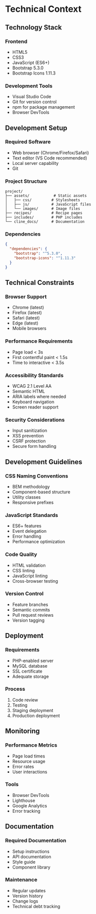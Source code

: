 # Technical Context

## Technology Stack

### Frontend
- HTML5
- CSS3
- JavaScript (ES6+)
- Bootstrap 5.3.0
- Bootstrap Icons 1.11.3

### Development Tools
- Visual Studio Code
- Git for version control
- npm for package management
- Browser DevTools

## Development Setup

### Required Software
- Web browser (Chrome/Firefox/Safari)
- Text editor (VS Code recommended)
- Local server capability
- Git

### Project Structure
```
project/
├── assets/           # Static assets
│   ├── css/         # Stylesheets
│   ├── js/          # JavaScript files
│   └── images/      # Image files
├── recipes/         # Recipe pages
├── includes/        # PHP includes
└── cline_docs/      # Documentation
```

### Dependencies
```json
{
  "dependencies": {
    "bootstrap": "^5.3.0",
    "bootstrap-icons": "^1.11.3"
  }
}
```

## Technical Constraints

### Browser Support
- Chrome (latest)
- Firefox (latest)
- Safari (latest)
- Edge (latest)
- Mobile browsers

### Performance Requirements
- Page load < 3s
- First contentful paint < 1.5s
- Time to interactive < 3.5s

### Accessibility Standards
- WCAG 2.1 Level AA
- Semantic HTML
- ARIA labels where needed
- Keyboard navigation
- Screen reader support

### Security Considerations
- Input sanitization
- XSS prevention
- CSRF protection
- Secure form handling

## Development Guidelines

### CSS Naming Conventions
- BEM methodology
- Component-based structure
- Utility classes
- Responsive prefixes

### JavaScript Standards
- ES6+ features
- Event delegation
- Error handling
- Performance optimization

### Code Quality
- HTML validation
- CSS linting
- JavaScript linting
- Cross-browser testing

### Version Control
- Feature branches
- Semantic commits
- Pull request reviews
- Version tagging

## Deployment

### Requirements
- PHP-enabled server
- MySQL database
- SSL certificate
- Adequate storage

### Process
1. Code review
2. Testing
3. Staging deployment
4. Production deployment

## Monitoring

### Performance Metrics
- Page load times
- Resource usage
- Error rates
- User interactions

### Tools
- Browser DevTools
- Lighthouse
- Google Analytics
- Error tracking

## Documentation

### Required Documentation
- Setup instructions
- API documentation
- Style guide
- Component library

### Maintenance
- Regular updates
- Version history
- Change logs
- Technical debt tracking